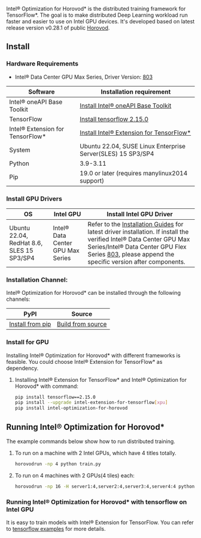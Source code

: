 Intel® Optimization for Horovod* is the distributed training framework for TensorFlow*. The goal is to make distributed Deep Learning workload run faster and easier to use on Intel GPU devices. It's developed based on latest release version v0.28.1 of public [Horovod](https://github.com/horovod/horovod).

## Install

### Hardware Requirements
 - Intel® Data Center GPU Max Series, Driver Version: [803](https://dgpu-docs.intel.com/releases/LTS_803.29_20240131.html)



|Software|Installation requirement|
|-|-|
|Intel® oneAPI Base Toolkit|[Install Intel® oneAPI Base Toolkit](https://github.com/intel/intel-extension-for-tensorflow/tree/r2.15/docs/install/install_for_xpu.md#install-oneapi-base-toolkit-packages)|
|TensorFlow|[Install tensorflow 2.15.0](https://www.tensorflow.org/install)|
|Intel® Extension for TensorFlow*|[Install Intel® Extension for TensorFlow*](https://github.com/intel/intel-extension-for-tensorflow/tree/r2.15#install) |
|System|Ubuntu 22.04, SUSE Linux Enterprise Server(SLES) 15 SP3/SP4|
|Python|3.9-3.11|
|Pip|19.0 or later (requires manylinux2014 support)|

### Install GPU Drivers

|OS|Intel GPU|Install Intel GPU Driver|
|-|-|-|
|Ubuntu 22.04, RedHat 8.6, SLES 15 SP3/SP4|Intel® Data Center GPU Max Series|  Refer to the [Installation Guides](https://dgpu-docs.intel.com/installation-guides/index.html#intel-data-center-gpu-max-series) for latest driver installation. If install the verified Intel® Data Center GPU Max Series/Intel® Data Center GPU Flex Series [803](https://dgpu-docs.intel.com/releases/LTS_803.29_20240131.html), please append the specific version after components.|


### Installation Channel:
Intel® Optimization for Horovod* can be installed through the following channels:

|PyPI|Source|
|-|-|
|[Install from pip](https://pypi.org/project/intel-optimization-for-horovod) | [Build from source](xpu_docs/how_to_build.md)|



### Install for GPU
Installing Intel® Optimization for Horovod* with different frameworks is feasible. You could choose Intel® Extension for TensorFlow* as dependency.
 1. Installing Intel® Extension for TensorFlow* and Intel® Optimization for Horovod* with command: <br/>
    ```bash
    pip install tensorflow==2.15.0
    pip install --upgrade intel-extension-for-tensorflow[xpu]
    pip install intel-optimization-for-horovod
    ```


## Running Intel® Optimization for Horovod*

The example commands below show how to run distributed training.
1. To run on a machine with 2 Intel GPUs, which have 4 titles totally.
    ```bash
    horovodrun -np 4 python train.py
    ```

2. To run on 4 machines with 2 GPUs(4 tiles) each:
    ```bash
    horovodrun -np 16 -H server1:4,server2:4,server3:4,server4:4 python train.py
    ```

### Running Intel® Optimization for Horovod* with tensorflow on Intel GPU
It is easy to train models with Intel® Extension for TensorFlow. You can refer to [tensorflow examples](xpu_docs/tensorflow_example.md) for more details.
